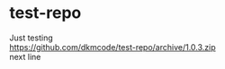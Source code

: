 # test-repo
Just testing <br>
https://github.com/dkmcode/test-repo/archive/1.0.3.zip <br>
next line
